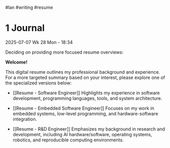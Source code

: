 
#lan #writing #resume


# 1 Journal

2025-07-07 Wk 28 Mon - 18:34

Deciding on providing more focused resume overviews:

**Welcome!** 

This digital resume outlines my professional background and experience. For a more targeted summary based on your interest, please explore one of the specialized versions below:

- [[Resume - Software Engineer]]
    Highlights my experience in software development, programming languages, tools, and system architecture.
    
- [[Resume - Embedded Software Engineer]]
    Focuses on my work in embedded systems, low-level programming, and hardware-software integration.
    
- [[Resume - R&D Engineer]]
    Emphasizes my background in research and development, including AI hardware/software, operating systems, robotics, and reproducible computing environments.

